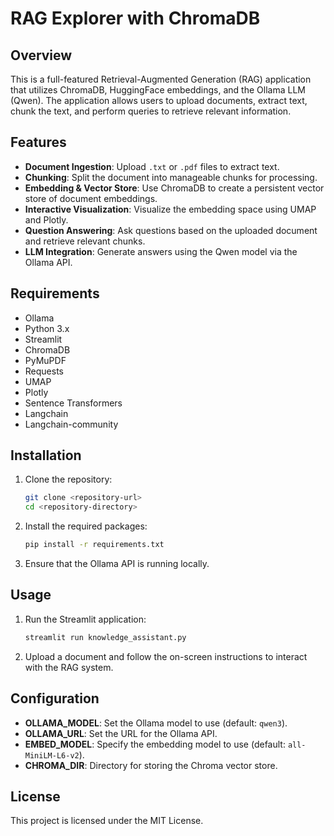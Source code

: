 # RAG Explorer with ChromaDB

## Overview
This is a full-featured Retrieval-Augmented Generation (RAG) application that utilizes ChromaDB, HuggingFace embeddings, and the Ollama LLM (Qwen). The application allows users to upload documents, extract text, chunk the text, and perform queries to retrieve relevant information.

## Features
- **Document Ingestion**: Upload `.txt` or `.pdf` files to extract text.
- **Chunking**: Split the document into manageable chunks for processing.
- **Embedding & Vector Store**: Use ChromaDB to create a persistent vector store of document embeddings.
- **Interactive Visualization**: Visualize the embedding space using UMAP and Plotly.
- **Question Answering**: Ask questions based on the uploaded document and retrieve relevant chunks.
- **LLM Integration**: Generate answers using the Qwen model via the Ollama API.

## Requirements
- Ollama
- Python 3.x
- Streamlit
- ChromaDB
- PyMuPDF
- Requests
- UMAP
- Plotly
- Sentence Transformers
- Langchain
- Langchain-community

## Installation
1. Clone the repository:
   ```bash
   git clone <repository-url>
   cd <repository-directory>
   ```

2. Install the required packages:
   ```bash
   pip install -r requirements.txt
   ```

3. Ensure that the Ollama API is running locally.

## Usage
1. Run the Streamlit application:
   ```bash
   streamlit run knowledge_assistant.py
   ```

2. Upload a document and follow the on-screen instructions to interact with the RAG system.

## Configuration
- **OLLAMA_MODEL**: Set the Ollama model to use (default: `qwen3`).
- **OLLAMA_URL**: Set the URL for the Ollama API.
- **EMBED_MODEL**: Specify the embedding model to use (default: `all-MiniLM-L6-v2`).
- **CHROMA_DIR**: Directory for storing the Chroma vector store.

## License
This project is licensed under the MIT License.